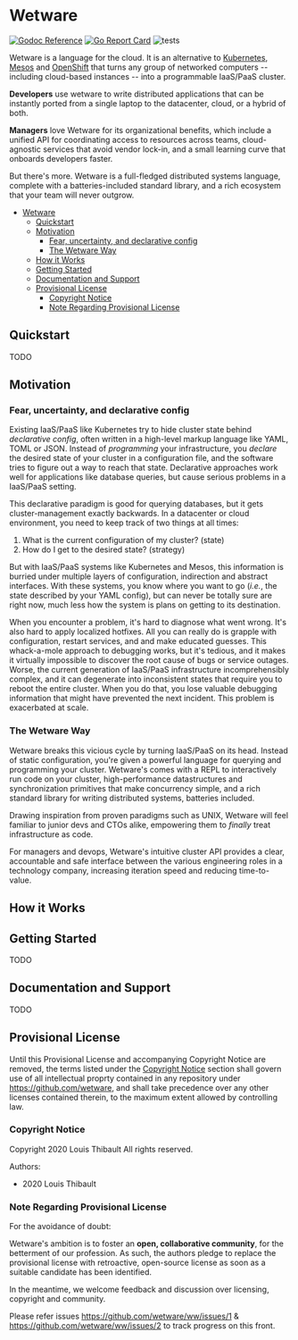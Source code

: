 # Wetware

[![Godoc Reference](https://img.shields.io/badge/godoc-reference-blue.svg?style=flat-square)](https://godoc.org/github.com/wetware/ww)
[![Go Report Card](https://goreportcard.com/badge/github.com/SentimensRG/ctx?style=flat-square)](https://goreportcard.com/report/github.com/wetware/ww)
![tests](https://github.com/wetware/ww/workflows/Go/badge.svg)

Wetware is a language for the cloud.  It is an alternative to [Kubernetes](https://kubernetes.io/), [Mesos](https://mesos.apache.org/) and [OpenShift](https://www.openshift.com/) that turns any group of networked computers -- including cloud-based instances -- into a programmable IaaS/PaaS cluster.

**Developers** use wetware to write distributed applications that can be instantly ported from a single laptop to the datacenter, cloud, or a hybrid of both.

**Managers** love Wetware for its organizational benefits, which include a unified API for coordinating access to resources across teams, cloud-agnostic services that avoid vendor lock-in, and a small learning curve that onboards developers faster.

But there's more.  Wetware is a full-fledged distributed systems language, complete with a batteries-included standard library, and a rich ecosystem that your team will never outgrow.

- [Wetware](#wetware)
  - [Quickstart](#quickstart)
  - [Motivation](#motivation)
    - [Fear, uncertainty, and declarative config](#fear-uncertainty-and-declarative-config)
    - [The Wetware Way](#the-wetware-way)
  - [How it Works](#how-it-works)
  - [Getting Started](#getting-started)
  - [Documentation and Support](#documentation-and-support)
  - [Provisional License](#provisional-license)
    - [Copyright Notice](#copyright-notice)
    - [Note Regarding Provisional License](#note-regarding-provisional-license)

## Quickstart

TODO

<!-- See our official [Getting Started](https://wetware.dev/quickstart) guide if this is your first time working with Wetware.

For all other documentation, including installation, worked examples, and support, refer to the [documentation section](#documentation-and-support).

[Try it](https://wetware.dev/try) in your browser. -->

## Motivation

### Fear, uncertainty, and declarative config

Existing IaaS/PaaS like Kubernetes try to hide cluster state behind *declarative config*, often written in a high-level markup language like YAML, TOML or JSON.  Instead of *programming* your infrastructure, you *declare* the desired state of your cluster in a configuration file, and the software tries to figure out a way to reach that state.  Declarative approaches work well for applications like database queries, but cause serious problems in a IaaS/PaaS setting.

This declarative paradigm is good for querying databases, but it gets cluster-management exactly backwards.  In a datacenter or cloud environment, you need to keep track of two things at all times:

1. What is the current configuration of my cluster? (state)
2. How do I get to the desired state?  (strategy)

But with IaaS/PaaS systems like Kubernetes and Mesos, this information is burried under multiple layers of configuration, indirection and abstract interfaces.  With these systems, you know where you want to go (*i.e.*, the state described by your YAML config), but can never be totally sure are right now, much less how the system is plans on getting to its destination.

When you encounter a problem, it's hard to diagnose what went wrong.  It's also hard to apply localized hotfixes.  All you can really do is grapple with configuration, restart services, and and make educated guesses.  This whack-a-mole approach to debugging works, but it's tedious, and it makes it virtually impossible to discover the root cause of bugs or service outages.  Worse, the current generation of IaaS/PaaS infrastructure incomprehensibly complex, and it can degenerate into inconsistent states that require you to reboot the entire cluster.  When you do that, you lose valuable debugging information that might have prevented the next incident.  This problem is exacerbated at scale.

### The Wetware Way

Wetware breaks this vicious cycle by turning IaaS/PaaS on its head.  Instead of static configuration, you're given a powerful language for querying and programming your cluster.  Wetware's comes with a REPL to interactively run code on your cluster, high-performance datastructures and synchronization primitives that make concurrency simple, and a rich standard library for writing distributed systems, batteries included.

Drawing inspiration from proven paradigms such as UNIX, Wetware will feel familiar to junior devs and CTOs alike, empowering them to _finally_ treat infrastructure as code.

For managers and devops, Wetware's intuitive cluster API provides a clear, accountable and safe interface between the various engineering roles in a technology company, increasing iteration speed and reducing time-to-value.

## How it Works

<!-- TODO: technical overview (three-layer model) -->

## Getting Started

TODO

## Documentation and Support

TODO

<!-- TODO:  point people to docs, discourse, slack channel and paid support options -->

<!--
Possible names for paid-support agencies:

- Cephalogic
- Cortech  ("Cortech support"  has a nice ring to it)
- ...

-->

## Provisional License

Until this Provisional License and accompanying Copyright Notice are removed,
the terms listed under the [Copyright Notice](https://github.com/wetware/ww#copyright-notice) section shall govern use of all
intellectual proprty contained in any repository under https://github.com/wetware,
and shall take precedence over any other licenses contained therein, to the maximum extent allowed by controlling law.

### Copyright Notice

Copyright 2020 Louis Thibault
All rights reserved.

Authors:
- 2020 Louis Thibault

### Note Regarding Provisional License

For the avoidance of doubt:

Wetware's ambition is to foster an **open, collaborative community**, for the
betterment of our profession.  As such, the authors pledge to replace the provisional license
with retroactive, open-source license as soon as a suitable candidate has been identified.

In the meantime, we welcome feedback and discussion over licensing, copyright and community.

Please refer issues https://github.com/wetware/ww/issues/1 & https://github.com/wetware/ww/issues/2 to track progress on this front.
